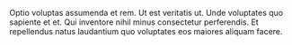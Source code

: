 Optio voluptas assumenda et rem. Ut est veritatis ut. Unde voluptates quo sapiente et et. Qui inventore nihil minus consectetur perferendis. Et repellendus natus laudantium quo voluptates eos maiores aliquam facere.